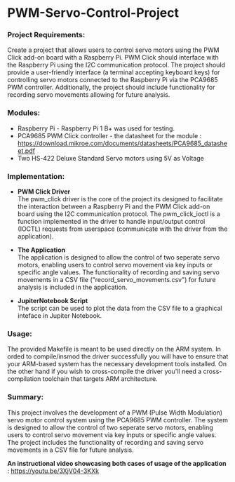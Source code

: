 # PWM-Servo-Control-Project

### **Project Requirements:**  
Create a project that allows users to control servo motors using the PWM Click add-on board with a Raspberry Pi.
PWM Click should interface with the Raspberry Pi using the I2C communication protocol.
The project should provide a user-friendly interface (a terminal accepting keyboard keys) for controlling servo motors connected to the Raspberry Pi via the PCA9685 PWM controller.
Additionally, the project should include functionality for recording servo movements allowing for future analysis.

### **Modules:**
* Raspberry Pi - Raspberry Pi 1 B+ was used for testing.
* PCA9685 PWM Click controller - the datasheet for the module : https://download.mikroe.com/documents/datasheets/PCA9685_datasheet.pdf
* Two HS-422 Deluxe Standard Servo motors using 5V as Voltage
  
### **Implementation:**

* **PWM Click Driver**  
 The pwm_click driver is the core of the project its designed to facilitate the interaction between a Raspberry Pi and the PWM Click add-on board using the I2C communication protocol. The pwm_click_ioctl is a function implemented in the driver to handle input/output control (IOCTL) requests from userspace (communicate with the driver from the application).

* **The Application**  
 The application is designed to allow the control of two seperate servo motors, enabling users to control servo movement via key inputs or specific angle values.
 The functionality of recording and saving servo movements in a CSV file ("record_servo_movements.csv") for future analysis is included in the application.

* **JupiterNotebook Script**  
 The script can be used to plot the data from the CSV file to a graphical inteface in Jupiter Notebook.

### **Usage:**  
The provided Makefile is meant to be used directly on the ARM system. In orded to compile/insmod the driver successfully you will have to ensure that your ARM-based system has the necessary development tools installed. On the other hand if you wish to cross-compile the driver you'll need a cross-compilation toolchain that targets ARM architecture.

### **Summary:**  
This project involves the development of a PWM (Pulse Width Modulation) servo motor control system using the PCA9685 PWM controller. 
The system is designed to allow the control of two seperate servo motors, enabling users to control servo movement via key inputs or specific angle values.
The project includes the functionality of recording and saving servo movements in a CSV file for future analysis.

**An instructional video showcasing both cases of usage of the application** : https://youtu.be/3XjV04-3KXk
